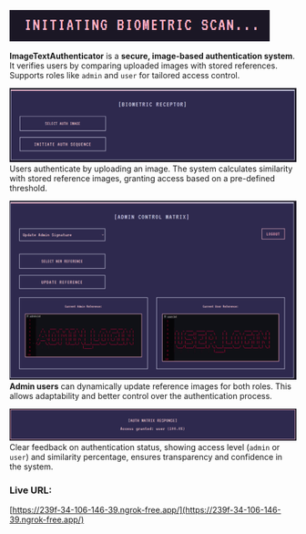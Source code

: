 ![SUBNET](Screenshots/cover.PNG) 

**ImageTextAuthenticator** is a **secure, image-based authentication system**. 
It verifies users by comparing uploaded images with stored references. Supports roles like `admin` and `user` for tailored access control.  

![Auth](Screenshots/Auth.PNG)  
Users authenticate by uploading an image. 
The system calculates similarity with stored reference images, granting access based on a pre-defined threshold.  

![Admin](Screenshots/Admin.PNG)  
**Admin users** can dynamically update reference images for both roles. 
This allows adaptability and better control over the authentication process.  

![Access](Screenshots/Access.PNG)  
Clear feedback on authentication status, showing access level (`admin` or `user`) and similarity percentage, 
ensures transparency and confidence in the system.  

### Live URL:
[https://239f-34-106-146-39.ngrok-free.app/](https://239f-34-106-146-39.ngrok-free.app/)
